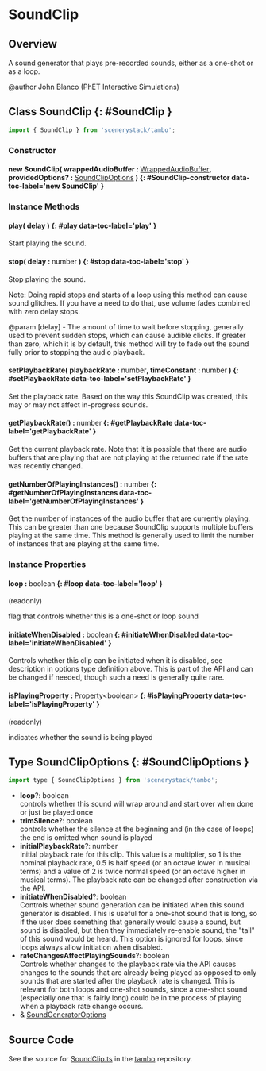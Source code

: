 # SoundClip

## Overview

A sound generator that plays pre-recorded sounds, either as a one-shot or as a loop.

@author John Blanco (PhET Interactive Simulations)

## Class SoundClip {: #SoundClip }


```js
import { SoundClip } from 'scenerystack/tambo';
```
### Constructor

#### new SoundClip( wrappedAudioBuffer : <span style="font-weight: 400;">[WrappedAudioBuffer](../tambo/WrappedAudioBuffer.md)</span>, providedOptions? : <span style="font-weight: 400;">[SoundClipOptions](../tambo/SoundClip.md#SoundClipOptions)</span> ) {: #SoundClip-constructor data-toc-label='new SoundClip' }

### Instance Methods

#### play( delay ) {: #play data-toc-label='play' }

Start playing the sound.

#### stop( delay : <span style="font-weight: 400;"><span style="color: hsla(calc(var(--md-hue) + 180deg),80%,40%,1);">number</span></span> ) {: #stop data-toc-label='stop' }

Stop playing the sound.

Note: Doing rapid stops and starts of a loop using this method can cause sound glitches.  If you have a need to
do that, use volume fades combined with zero delay stops.

@param [delay] - The amount of time to wait before stopping, generally used to prevent sudden stops, which can
cause audible clicks.  If greater than zero, which it is by default, this method will try to fade out the sound
fully prior to stopping the audio playback.

#### setPlaybackRate( playbackRate : <span style="font-weight: 400;"><span style="color: hsla(calc(var(--md-hue) + 180deg),80%,40%,1);">number</span></span>, timeConstant : <span style="font-weight: 400;"><span style="color: hsla(calc(var(--md-hue) + 180deg),80%,40%,1);">number</span></span> ) {: #setPlaybackRate data-toc-label='setPlaybackRate' }

Set the playback rate.  Based on the way this SoundClip was created, this may or may not affect in-progress sounds.

#### getPlaybackRate() : <span style="font-weight: 400;"><span style="color: hsla(calc(var(--md-hue) + 180deg),80%,40%,1);">number</span></span> {: #getPlaybackRate data-toc-label='getPlaybackRate' }

Get the current playback rate.  Note that it is possible that there are audio buffers that are playing that are not
playing at the returned rate if the rate was recently changed.

#### getNumberOfPlayingInstances() : <span style="font-weight: 400;"><span style="color: hsla(calc(var(--md-hue) + 180deg),80%,40%,1);">number</span></span> {: #getNumberOfPlayingInstances data-toc-label='getNumberOfPlayingInstances' }

Get the number of instances of the audio buffer that are currently playing.  This can be greater than one because
SoundClip supports multiple buffers playing at the same time.  This method is generally used to limit the number
of instances that are playing at the same time.

### Instance Properties

#### loop : <span style="font-weight: 400;"><span style="color: hsla(calc(var(--md-hue) + 180deg),80%,40%,1);">boolean</span></span> {: #loop data-toc-label='loop' }

(readonly)

flag that controls whether this is a one-shot or loop sound

#### initiateWhenDisabled : <span style="font-weight: 400;"><span style="color: hsla(calc(var(--md-hue) + 180deg),80%,40%,1);">boolean</span></span> {: #initiateWhenDisabled data-toc-label='initiateWhenDisabled' }

Controls whether this clip can be initiated when it is disabled, see description in options type definition above.
This is part of the API and can be changed if needed, though such a need is generally quite rare.

#### isPlayingProperty : <span style="font-weight: 400;">[Property](../axon/Property.md)&lt;<span style="color: hsla(calc(var(--md-hue) + 180deg),80%,40%,1);">boolean</span>&gt;</span> {: #isPlayingProperty data-toc-label='isPlayingProperty' }

(readonly)

indicates whether the sound is being played



## Type SoundClipOptions {: #SoundClipOptions }


```js
import type { SoundClipOptions } from 'scenerystack/tambo';
```


- **loop**?: <span style="color: hsla(calc(var(--md-hue) + 180deg),80%,40%,1);">boolean</span>
<br>  controls whether this sound will wrap around and start over when done or just be played once
- **trimSilence**?: <span style="color: hsla(calc(var(--md-hue) + 180deg),80%,40%,1);">boolean</span>
<br>  controls whether the silence at the beginning and (in the case of loops) the end is omitted when sound is played
- **initialPlaybackRate**?: <span style="color: hsla(calc(var(--md-hue) + 180deg),80%,40%,1);">number</span>
<br>  Initial playback rate for this clip.  This value is a multiplier, so 1 is the nominal playback rate, 0.5 is half
  speed (or an octave lower in musical terms) and a value of 2 is twice normal speed (or an octave higher in musical
  terms).  The playback rate can be changed after construction via the API.
- **initiateWhenDisabled**?: <span style="color: hsla(calc(var(--md-hue) + 180deg),80%,40%,1);">boolean</span>
<br>  Controls whether sound generation can be initiated when this sound generator is disabled.  This is useful for a
  one-shot sound that is long, so if the user does something that generally would cause a sound, but sound is
  disabled, but then they immediately re-enable sound, the "tail" of this sound would be heard.  This option is
  ignored for loops, since loops always allow initiation when disabled.
- **rateChangesAffectPlayingSounds**?: <span style="color: hsla(calc(var(--md-hue) + 180deg),80%,40%,1);">boolean</span>
<br>  Controls whether changes to the playback rate via the API causes changes to the sounds that are already being
  played as opposed to only sounds that are started after the playback rate is changed.  This is relevant for both
  loops and one-shot sounds, since a one-shot sound (especially one that is fairly long) could be in the process of
  playing when a playback rate change occurs.
- &amp; [SoundGeneratorOptions](../tambo/SoundGenerator.md#SoundGeneratorOptions)




## Source Code

See the source for [SoundClip.ts](https://github.com/phetsims/tambo/blob/main/js/sound-generators/SoundClip.ts) in the [tambo](https://github.com/phetsims/tambo) repository.
